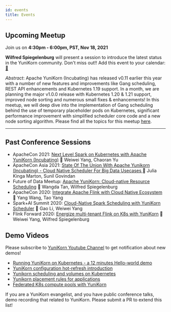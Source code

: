 ```yaml
---
id: events
title: Events
---
```


<!--
Licensed to the Apache Software Foundation (ASF) under one
or more contributor license agreements.  See the NOTICE file
distributed with this work for additional information
regarding copyright ownership.  The ASF licenses this file
to you under the Apache License, Version 2.0 (the
"License"); you may not use this file except in compliance
with the License.  You may obtain a copy of the License at

  http://www.apache.org/licenses/LICENSE-2.0

Unless required by applicable law or agreed to in writing,
software distributed under the License is distributed on an
"AS IS" BASIS, WITHOUT WARRANTIES OR CONDITIONS OF ANY
KIND, either express or implied.  See the License for the
specific language governing permissions and limitations
under the License.
-->

Upcoming Meetup
---

Join us on **4:30pm - 6:00pm, PST, Nov 18, 2021**

**Wilfred Spiegelenburg** will present a session to
introduce the latest status in the YuniKorn community. Don't miss out!! Add this event to your calendar: [:calendar:](https://calendar.google.com/event?action=TEMPLATE&tmeid=NHE2a2Vvc3FucDRhbDhmamowNGllcmRka24gYXBhY2hlLnl1bmlrb3JuQG0&tmsrc=apache.yunikorn%40gmail.com)

_Abstract_: Apache YuniKorn (Incubating) has released v0.11 earlier this year with a number of new features and improvements
like Gang scheduling, REST API enhancements and Kubernetes 1.19 support. In a month, we are planning the major
v1.0.0 release with Kubernetes 1.20 & 1.21 support, improved node sorting and numerous small fixes & enhancements! In this meetup, we will deep dive into the implementation of Gang scheduling behind the use of temporary
placeholder pods on Kubernetes, significant performance improvement with simplified scheduler core code and
a new node sorting algorithm. Please find all the topics for this meetup [here](https://docs.google.com/document/d/1-NP0J22-Gp3cZ_hfKyA9htXJw7tlk-BmljF-7CBJg44). 

----

Past Conference Sessions
---

- ApacheCon 2021: [Next Level Spark on Kubernetes with Apache YuniKorn (Incubating)](https://youtu.be/gOST-iT-hj8) :busts_in_silhouette: Weiwei Yang, Chaoran Yu
- ApacheCon Asia 2021: [State Of The Union With Apache Yunikorn (Incubating) - Cloud Native Scheduler For Big Data Usecases
  ](https://www.youtube.com/watch?v=c9UYxzqVMeg)  :busts_in_silhouette: Julia Kinga Marton, Sunil Govindan
- Future of Data Meetup: [Apache YuniKorn: Cloud-native Resource Scheduling](https://www.youtube.com/watch?v=j-6ehu6GrwE) :busts_in_silhouette: Wangda Tan, Wilfred Spiegelenburg
- ApacheCon 2020: [Integrate Apache Flink with Cloud Native Ecosystem](https://youtu.be/4hghJCuZk5M) :busts_in_silhouette: Yang Wang, Tao Yang
- Spark+AI Summit 2020: [Cloud-Native Spark Scheduling with YuniKorn Scheduler](https://www.youtube.com/embed/ZA6aPZ9r9wA) :busts_in_silhouette: Gao Li, Weiwei Yang
- Flink Forward 2020: [Energize multi-tenant Flink on K8s with YuniKorn](https://www.youtube.com/embed/NemFKL0kK9U) :busts_in_silhouette: Weiwei Yang, Wilfred Spiegelenburg


Demo Videos
---

Please subscribe to [YuniKorn Youtube Channel](https://www.youtube.com/channel/UCDSJ2z-lEZcjdK27tTj_hGw) to get notification about new demos!
- [Running YuniKorn on Kubernetes - a 12 minutes Hello-world demo](https://www.youtube.com/watch?v=cCHVFkbHIzo)
- [YuniKorn configuration hot-refresh introduction](https://www.youtube.com/watch?v=3WOaxoPogDY)
- [Yunikorn scheduling and volumes on Kubernetes](https://www.youtube.com/watch?v=XDrjOkMp3k4)
- [Yunikorn placement rules for applications](https://www.youtube.com/watch?v=DfhJLMjaFH0)
- [Federated K8s compute pools with YuniKorn](https://www.youtube.com/watch?v=l7Ydg_ZGZw0&t)

If you are a YuniKorn evangelist, and you have public conference talks, demo recording that related to YuniKorn.
Please submit a PR to extend this list!
